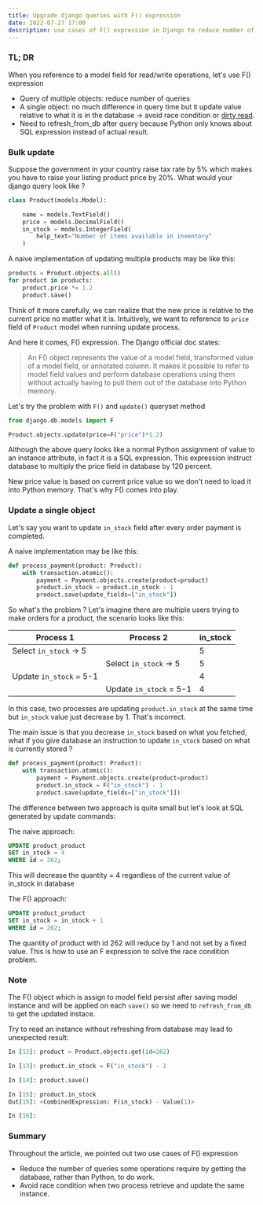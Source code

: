 ```yaml
---
title: Upgrade django queries with F() expression
date: 2022-07-27 17:00
description: use cases of F() expression in Django to reduce number of queries and avoid race condition.
---
```


### TL; DR
When you reference to a model field for read/write operations, let's use F() expression

- Query of multiple objects: reduce number of queries
- A single object: no much difference in query time but it update value relative to what it is in the database -> avoid race condition or [dirty read](https://ebrary.net/64771/computer_science/dirty_writes).
- Need to refresh_from_db after query because Python only knows about SQL expression instead of actual result.

### Bulk update

Suppose the government in your country raise tax rate by 5% which makes you have to raise your listing product price by 20%. What would your django query look like ?

```python
class Product(models.Model):

    name = models.TextField()
    price = models.DecimalField()
    in_stock = models.IntegerField(
        help_text="Number of items available in inventory"
    )
```

A naive implementation of updating multiple products may be like this:

```python
products = Product.objects.all()
for product in products:
    product.price *= 1.2
    product.save()
```

Think of it more carefully, we can realize that the new price is relative to the current price no matter what it is. Intuitively, we want to reference to `price` field of `Product` model when running update process.

And here it comes, F() expression. The Django official doc states:
> An F() object represents the value of a model field, transformed value of a model field, or annotated column. 
> It makes it possible to refer to model field values and perform database operations using them without actually having to pull them out of the database into Python memory.

Let's try the problem with `F()` and `update()` queryset method

```python
from django.db.models import F

Product.objects.update(price=F("price")*1.2)
```
Although the above query looks like a normal Python assignment of value to an instance attribute, in fact it is a SQL expression. This expression instruct database to multiply the price field in database by 120 percent.

New price value is based on current price value so we don't need to load it into Python memory. That's why F() comes into play.

### Update a single object
Let's say you want to update `in_stock` field after every order payment is completed.

A naive implementation may be like this:

```python
def process_payment(product: Product):
    with transaction.atomic():
        payment = Payment.objects.create(product=product)
        product.in_stock = product.in_stock - 1
        product.save(update_fields=["in_stock"])
```

So what's the problem ?
Let's imagine there are multiple users trying to make orders for a product, the scenario looks like this:

| Process 1               | Process 2                |  in_stock    |
| -----------             | -----------              | -----------
| Select `in_stock` -> 5  |                          |  5
|                         | Select `in_stock` -> 5   |  5
| Update `in_stock` = 5-1|                          |  4
|                         | Update `in_stock` = 5-1 |  4

In this case, two processes are updating `product.in_stock` at the same time but `in_stock` value just decrease by 1. That's incorrect.

The main issue is that you decrease `in_stock` based on what you fetched, what if you give database an instruction to update `in_stock` based on what is currently stored ?

```python
def process_payment(product: Product):
    with transaction.atomic():
        payment = Payment.objects.create(product=product)
        product.in_stock = F("in_stock") - 1
        product.save(update_fields=["in_stock"]])
```

The difference between two approach is quite small but let's look at SQL generated by update commands:

The naive approach:

```sql
UPDATE product_product
SET in_stock = 4
WHERE id = 262;
```
This will decrease the quantity = 4 regardless of the current value of in_stock in database

The F() approach:

```sql
UPDATE product_product
SET in_stock = in_stock + 1
WHERE id = 262;
```
The quantity of product with id 262 will reduce by 1 and not set by a fixed value. This is how to use an F expression to solve the race condition problem.

### Note
The F() object which is assign to model field persist after saving model instance and will be applied on each `save()` so we need to `refresh_from_db` to get the updated instace. 

Try to read an instance without refreshing from database may lead to unexpected result:

```python
In [12]: product = Product.objects.get(id=262)

In [13]: product.in_stock = F("in_stock") - 1

In [14]: product.save()

In [15]: product.in_stock
Out[15]: <CombinedExpression: F(in_stock) - Value(1)>

In [16]: 
```

### Summary
Throughout the article, we pointed out two use cases of F() expression
- Reduce the number of queries some operations require by getting the database, rather than Python, to do work.
- Avoid race condition when two process retrieve and update the same instance.
